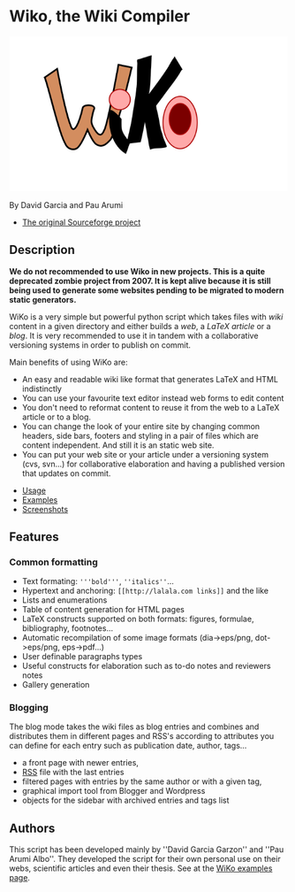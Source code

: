 ﻿# Wiko, the Wiki Compiler

![](wiko/web/wikologo.svg)

By David Garcia and Pau Arumi

* [The original Sourceforge project](https://sourceforge.net/projects/wiko/)

## Description

**We do not recommended to use Wiko in new projects.
This is a quite deprecated zombie project from 2007.
It is kept alive because it is still being used to generate some websites pending to be migrated to modern static generators.**

WiKo is a very simple but powerful python script
which takes files with _wiki_ content in a given directory
and either builds a _web_, a _LaTeX article_ or a _blog_.
It is very recommended to use it in tandem
with a collaborative versioning systems
in order to publish on commit.

Main benefits of using WiKo are:

* An easy and readable wiki like format that generates LaTeX and HTML indistinctly
* You can use your favourite text editor instead web forms to edit content
* You don't need to reformat content to reuse it from the web to a LaTeX article or to a blog.
* You can change the look of your entire site by changing common headers, side bars, footers and styling in a pair of files which are content independent. And still it is an static web site.
* You can put your web site or your article under a versioning system (cvs, svn...) for collaborative elaboration and having a published version that updates on commit.

- [Usage](docs/usage.md)
- [Examples](docs/examples.md)
- [Screenshots](docs/screenshots.md)

## Features

### Common formatting

* Text formating: `'''bold'''`, `''italics''`...
* Hypertext and anchoring: `[[http://lalala.com links]]` and the like
* Lists and enumerations
* Table of content generation for HTML pages
* LaTeX constructs supported on both formats: figures, formulae, bibliography, footnotes...
* Automatic recompilation of some image formats (dia->eps/png, dot->eps/png, eps->pdf...)
* User definable paragraphs types
* Useful constructs for elaboration such as to-do notes and reviewers notes
* Gallery generation

### Blogging

The blog mode takes the wiki files as blog entries and
combines and distributes them in different pages and RSS's
according to attributes you can define for each entry
such as publication date, author, tags...

* a front page with newer entries,
* [RSS](http://en.wikipedia.org/wiki/RSS) file with the last entries
* filtered pages with entries by the same author or with a given tag,
* graphical import tool from Blogger and Wordpress
* objects for the sidebar with archived entries and tags list

## Authors

This script has been developed mainly by ''David Garcia Garzon'' and ''Pau Arumi Albo''.
They developed the script for their own personal use
on their webs, scientific articles and even their thesis.
See at the [WiKo examples page](wiko/web/examples.html).







